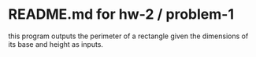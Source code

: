 # README.md for hw-2 / problem-1
this program outputs the perimeter of a rectangle given the dimensions of its base and height as inputs. 
